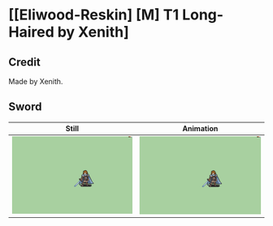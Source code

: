 # [\[Eliwood-Reskin\] \[M\] T1 Long-Haired by Xenith]

## Credit

Made by Xenith.

## Sword

| Still | Animation |
| :---: | :-------: |
| ![Sword still](./Sword_000.png) | ![Sword animation](./Sword.gif) |
